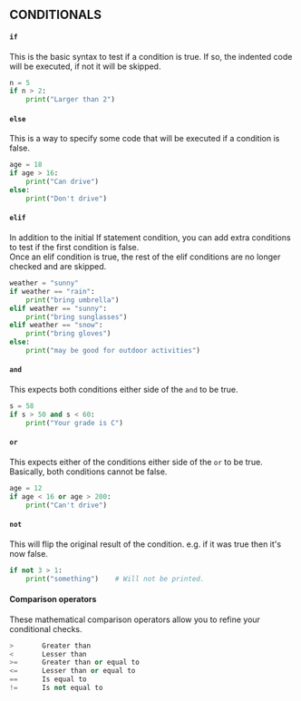 ## CONDITIONALS
  #### `if`
  This is the basic syntax to test if a condition is true. If so, the indented code will be executed, if not it will be skipped.
  ```python
  n = 5
  if n > 2:
      print("Larger than 2")
  ```

  #### `else`
  This is a way to specify some code that will be executed if a condition is false.
  ```python
  age = 18
  if age > 16:
      print("Can drive")
  else:
      print("Don't drive")
  ```

  #### `elif`
  In addition to the initial If statement condition, you can add extra conditions to test if the first condition is false.\
  Once an elif condition is true, the rest of the elif conditions are no longer checked and are skipped.
  ```python
  weather = "sunny"
  if weather == "rain":
      print("bring umbrella")
  elif weather == "sunny":
      print("bring sunglasses")
  elif weather == "snow":
      print("bring gloves")
  else:
      print("may be good for outdoor activities")
  ```

  #### `and`
  This expects both conditions either side of the `and` to be true.
  ```python
  s = 58
  if s > 50 and s < 60:
      print("Your grade is C")
  ```

  #### `or`
  This expects either of the conditions either side of the `or` to be true. Basically, both conditions cannot be false.
  ```python
  age = 12
  if age < 16 or age > 200:
      print("Can't drive")
  ```

  #### `not`
  This will flip the original result of the condition. e.g. if it was true then it's now false.
  ```python
  if not 3 > 1:
      print("something")    # Will not be printed.
  ```

  #### Comparison operators
  These mathematical comparison operators allow you to refine your conditional checks.
  ```python
  >       Greater than
  <       Lesser than
  >=      Greater than or equal to
  <=      Lesser than or equal to
  ==      Is equal to
  !=      Is not equal to
  ```
  
